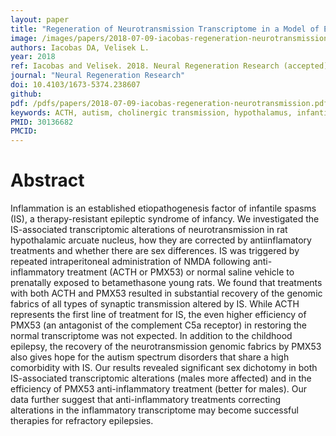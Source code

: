 ```yaml
---
layout: paper
title: "Regeneration of Neurotransmission Transcriptome in a Model of Epileptic Encephalopathy after Antiinflammatory Treatment"
image: /images/papers/2018-07-09-iacobas-regeneration-neurotransmission.jpg
authors: Iacobas DA, Velisek L.
year: 2018
ref: Iacobas and Velisek. 2018. Neural Regeneration Research (accepted)
journal: "Neural Regeneration Research"
doi: 10.4103/1673-5374.238607
github:
pdf: /pdfs/papers/2018-07-09-iacobas-regeneration-neurotransmission.pdf
keywords: ACTH, autism, cholinergic transmission, hypothalamus, infantile spasms, microarrays, PMX53, sex differences
PMID: 30136682
PMCID: 
---
```


# Abstract

Inflammation is an established etiopathogenesis factor of infantile spasms (IS), a therapy-resistant epileptic syndrome of infancy. We investigated the IS-associated transcriptomic alterations of neurotransmission in rat hypothalamic arcuate nucleus, how they are corrected by antiinflamatory treatments and whether there are sex differences. IS was triggered by repeated intraperitoneal administration of NMDA following anti-inflammatory treatment (ACTH or PMX53) or normal saline vehicle to prenatally exposed to betamethasone young rats. We found that treatments with both ACTH and PMX53 resulted in substantial recovery of the genomic fabrics of all types of synaptic transmission altered by IS. While ACTH represents the first line of treatment for IS, the even higher efficiency of PMX53 (an antagonist of the complement C5a receptor) in restoring the normal transcriptome was not expected. In addition to the childhood epilepsy, the recovery of the neurotransmission genomic fabrics by PMX53 also gives hope for the autism spectrum disorders that share a high comorbidity with IS. Our results revealed significant sex dichotomy in both IS-associated transcriptomic alterations (males more affected) and in the efficiency of PMX53 anti-inflammatory treatment (better for males). Our data further suggest that anti-inflammatory treatments correcting alterations in the inflammatory transcriptome may become successful therapies for refractory epilepsies.
